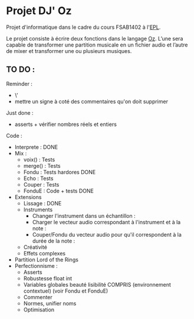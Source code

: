 Projet DJ' Oz 
=============

Projet d'informatique dans le cadre du cours FSAB1402 à l'[EPL](http://www.uclouvain.be/epl.html). 

Le projet consiste à écrire deux fonctions dans le langage [Oz](https://en.wikipedia.org/wiki/Oz_(programming_language)). 
L’une sera capable de transformer une partition musicale en un fichier audio et 
l’autre de mixer et transformer une ou plusieurs musiques.

TO DO :
-------
Reminder :
* \’
* mettre un signe à coté des commentaires qu'on doit supprimer

Just done :
* asserts + vérifier nombres réels et entiers

Code :
* Interprete : DONE
* Mix :
	* voix() : Tests
	* merge() : Tests
	* Fondu : Tests hardores DONE
	* Echo : Tests
	* Couper : Tests
	* FonduE : Code + tests DONE
* Extensions
    * Lissage : DONE
    * Instruments
       * Changer l'instrument dans un échantillon :
       * Charger le vecteur audio correspondant à l'instrument et à la note :
       * Couper/Fondu du vecteur audio pour qu'il correspondent à la durée de la note :
    * Créativité
    * Effets complexes
* Partition Lord of the Rings
* Perfectionnisme :
	* Asserts
	* Robustesse float int
	* Variables globales beauté lisibilité COMPRIS (environnement contextuel) (voir Fondu et FonduE)
	* Commenter
	* Normes, unifier noms
	* Optimisation


